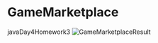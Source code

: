 # GameMarketplace
javaDay4Homework3
![GameMarketplaceResult](https://user-images.githubusercontent.com/29799017/117228359-93196180-ae21-11eb-8700-643fa341aba5.png)
